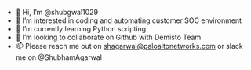- 👋 Hi, I’m @shubgwal1029
- 👀 I’m interested in coding and automating customer SOC environment
- 🌱 I’m currently learning Python scripting
- 💞️ I’m looking to collaborate on Github with Demisto Team
- 📫 Please reach me out on shagarwal@paloaltonetworks.com or slack me on @ShubhamAgarwal

<!---
shubgwal1029/shubgwal1029 is a ✨ special ✨ repository because its `README.md` (this file) appears on your GitHub profile.
You can click the Preview link to take a look at your changes.
--->
